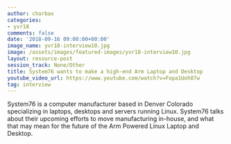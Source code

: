 ```yaml
---
author: charbax
categories:
- yvr18
comments: false
date: '2018-09-16 09:00:00+00:00'
image_name: yvr18-interview10.jpg
image: /assets/images/featured-images/yvr18-interview10.jpg
layout: resource-post
session_track: None/Other
title: System76 wants to make a high-end Arm Laptop and Desktop
youtube_video_url: https://www.youtube.com/watch?v=Fopa1Uoh87w
tag: interview
---
```


System76 is a computer manufacturer based in Denver Colorado specializing in laptops, desktops and servers running Linux. System76 talks about their upcoming efforts to move manufacturing in-house, and what that may mean for the future of the Arm Powered Linux Laptop and Desktop.
